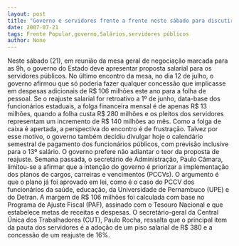 ```yaml
---
layout: post
title: "Governo e servidores frente a frente neste sábado para discutir salários"
date: 2007-07-21
tags: Frente Popular,governo,Salários,servidores públicos
author: None
---
```

Neste s&aacute;bado (21),&nbsp;em reuni&atilde;o da mesa geral de negocia&ccedil;&atilde;o marcada para as 9h, o governo do Estado deve apresentar proposta salarial para os servidores p&uacute;blicos. No &uacute;ltimo encontro da mesa, no dia 12 de julho, o governo afirmou que s&oacute; poderia fazer qualquer concess&atilde;o que implicasse em despesas adicionais de R$ 106 milh&otilde;es este ano para a folha de pessoal. 
Se o reajuste salarial for retroativo a 1&ordm; de junho, data-base dos funcion&aacute;rios estaduais, a folga financeira mensal &eacute; de apenas R$ 13 milh&otilde;es, quando a folha custa R$ 280 milh&otilde;es e os pleitos dos servidores representam um incremento de R$ 140 milh&otilde;es ao m&ecirc;s. Como a folga de caixa &eacute; apertada, a perspectiva do encontro &eacute; de frustra&ccedil;&atilde;o. 
Talvez por esse motivo, o governo tamb&eacute;m decidiu divulgar hoje o calend&aacute;rio semestral de pagamento dos funcion&aacute;rios p&uacute;blicos, com previs&atilde;o inclusive para o 13&ordm; sal&aacute;rio. 
O governo prefere n&atilde;o adiantar o teor da proposta de reajuste. Semana passada, o secret&aacute;rio de Administra&ccedil;&atilde;o, Paulo C&acirc;mara, limitou-se a afirmar que a inten&ccedil;&atilde;o do governo &eacute; priorizar a implementa&ccedil;&atilde;o dos planos de cargos, carreiras e vencimentos (PCCVs).&nbsp;O argumento &eacute; que o plano j&aacute; foi aprovado em lei, como &eacute; o caso do PCCV dos funcion&aacute;rios da sa&uacute;de, educa&ccedil;&atilde;o, da Universidade de Pernambuco (UPE) e do Detran. 
A margem de R$ 106 milh&otilde;es foi calculada com base no Programa de Ajuste Fiscal (PAF), assinado com o Tesouro Nacional e que estabelece metas de receitas e despesas. 
O secret&aacute;rio-geral da Central &Uacute;nica dos Trabalhadores (CUT), Paulo Rocha, ressalta que o principal item da pauta dos servidores &eacute; a ado&ccedil;&atilde;o de um piso salarial de R$ 380 e a concess&atilde;o de um reajuste de 16%. 